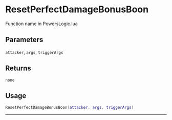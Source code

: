 # ResetPerfectDamageBonusBoon
Function name in PowersLogic.lua
## Parameters
`attacker`, `args`, `triggerArgs`
## Returns
`none`
## Usage
```lua
ResetPerfectDamageBonusBoon(attacker, args, triggerArgs)
```
---
